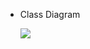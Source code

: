 - Class Diagram

  ![](https://mermaid.ink/svg/pako:eNqVVttu2zgQ_RWCeek2VhA7vqRCUCBx0MJAm2bX6T4s9MKItE2EIg2SKuqmybfv8CJbFyvY9YMszgyHZ85cqGecK8pwipMkyaTlVrAUzQUxBt1ystakyKRX5U62F1GuWW65kujmIZNSWYYyfAd_KboWAnljZhARmhG6Qxti0Pyv77cZjo7QYrllOV_xnHgvz5lE8Lu64tIyvSI5-_gxiE6Fkmu0oHFlrOawvtFE0jtSsCB-yeTe8b1WBQBZWk0sW-_ecv2olEAL8zcRvPJ_q5ZEsHd_IKrKR9F1D95pmdvK63F0B2CV5JaZXPOtizUqgn90Qwy71zyv7AEkWkhjVf4UJS2mGqsOvOVGbbdw4JzoA8Yv3NjXSrOwrHhF9ZWJZp-Z_cQlER5OPwPLDQ9b5UrpopG-Ktrvhuk2J_cbJdldWTwy3VRcU6qZMb2hOIg9dFfJeCB6zWyNwT9L4mp518zzkgkoWkbrtLTL5RX5amhJO-C-acp0D6ojdNdpPsZfXValXf5QkAcU_7t1HvXHMbgM-DTEdcDrn1WhQ2APvGBoDi0KpLj3ziHezdETTmqpPpR7XQp-KYMsEBF1XxXlq10tbKgxiIF2M18v8U8kt0rv2_g0wHUmsH3xdjd8Lpk5tEGjN9zjfyXkZL5h-dO30vaitmS1qg47gWbybLtiaOwAP0SuWSzdpWt02GlL887zuw3yBT2yxzusGysnqEzRHlHAc00LLg94YGDae6YLbsxb1Ds8h5FpgALBrJL7kemL27t-DSeYuiJGBaofhAsC4yNKolUCzR4lDQRJixQfYt3gFCZTtdNpGqdVeVTa1kxa8QU6rn4nSeyLUBw1QUhgTQB05VDBZM3cnRA0neslRYtiK1gBhuDClSMR_9ncsw035zDDSIF5ht_Dm4canbXboGHs3lrXQ4puSi58m1fTMdgliYpv9dGUyQ7CgKHP_OC0ZRVurEBqj7LRgG1UoVkBTzOejl0EkMkw0trchTY8nOVvj76QwhB40zSOzO5hHvOR0eH8dedJb7Rxinf0_kA8wAW0LOEUPtB8U2bYbqB4MpzCKyX6yX1RvYAdKa1a7mSO0xURhg1wuaWQz_jBtpduifxHKVhbXYYlTp_xT5wOR5dn09H5xeT8w3Dy4WI0HQ3wDqfJdDo5O7-4mAwvJ-PZeDIavgzwL-9hdDYaD0fT8eVwPJzMZrPL2QAzyqFKv4YvSv9h-fIvWMdwLQ)
